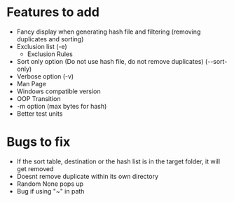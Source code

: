 # Features to add
* Fancy display when generating hash file and filtering (removing duplicates and sorting)
* Exclusion list (-e)
    * Exclusion Rules
* Sort only option (Do not use hash file, do not remove duplicates) (--sort-only)
* Verbose option (-v)
* Man Page
* Windows compatible version
* OOP Transition
* -m option (max bytes for hash)
* Better test units
# Bugs to fix
* If the sort table, destination or the hash list is in the target folder, it will get removed
* Doesnt remove duplicate within its own directory
* Random None pops up
* Bug if using "~" in path
